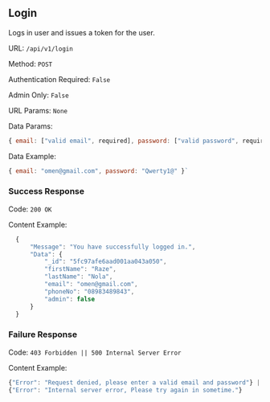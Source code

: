 ## Login

Logs in user and issues a token for the user.

URL: `/api/v1/login`

Method: `POST`

Authentication Required: `False`

Admin Only: `False`

URL Params: `None`

Data Params: 
```javascript
{ email: ["valid email", required], password: ["valid password", required] }`
```

Data Example: 
```javascript
{ email: "omen@gmail.com", password: "Qwerty1@" }`
```

### Success Response

Code: `200 OK`

Content Example:
```javascript
  {
      "Message": "You have successfully logged in.",
      "Data": {
          "_id": "5fc97afe6aad001aa043a050",
          "firstName": "Raze",
          "lastName": "Nola",
          "email": "omen@gmail.com",
          "phoneNo": "08983489843",
          "admin": false
      }
  }  
```

### Failure Response

Code: `403 Forbidden || 500 Internal Server Error`

Content Example:
 ```javascript
 {"Error": "Request denied, please enter a valid email and password"} || 
 {"Error": "Internal server error, Please try again in sometime."}
 ```
               



